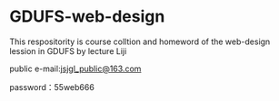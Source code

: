 # GDUFS-web-design
This respositority is course colltion and homeword of the web-design lession in GDUFS by lecture Liji

public e-mail:jsjgl_public@163.com  

password：55web666

